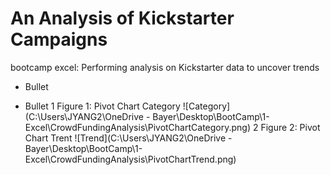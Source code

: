 # An Analysis of Kickstarter Campaigns
bootcamp excel: Performing analysis on Kickstarter data to uncover trends
* Bullet 
- Bullet
1 Figure 1: Pivot Chart Category
![Category](C:\Users\JYANG2\OneDrive - Bayer\Desktop\BootCamp\1-Excel\CrowdFundingAnalysis\PivotChartCategory.png)
2 Figure 2: Pivot Chart Trent
![Trend](C:\Users\JYANG2\OneDrive - Bayer\Desktop\BootCamp\1-Excel\CrowdFundingAnalysis\PivotChartTrend.png)
